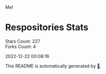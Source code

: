 Me!

# Respositories Stats
Stars Count: 227  
Forks Count: 4

2022-12-22 00:08:16  

This README is automatically generated by [🐰](https://github.com/rnitta/rnitta).
